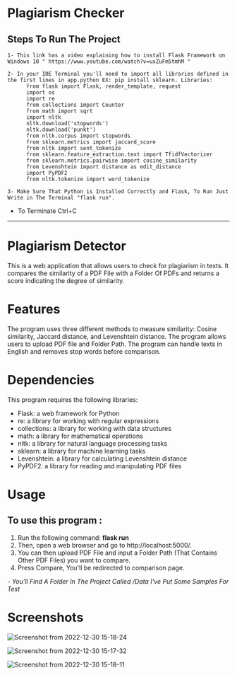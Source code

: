 # Plagiarism Checker

  ## Steps To Run The Project

    1- This link has a video explaining how to install Flask Framework on Windows 10 " https://www.youtube.com/watch?v=uxZuFm5tmhM "

    2- In your IDE Terminal you'll need to import all libraries defined in the first lines in app.python EX: pip install sklearn. Libraries: 
          from flask import Flask, render_template, request
          import os
          import re
          from collections import Counter
          from math import sqrt
          import nltk
          nltk.download('stopwords')
          nltk.download('punkt')
          from nltk.corpus import stopwords
          from sklearn.metrics import jaccard_score
          from nltk import sent_tokenize
          from sklearn.feature_extraction.text import TfidfVectorizer
          from sklearn.metrics.pairwise import cosine_similarity
          from Levenshtein import distance as edit_distance
          import PyPDF2
          from nltk.tokenize import word_tokenize

    3- Make Sure That Python is Installed Correctly and Flask, To Run Just Write in The Terminal "flask run".

- To Terminate Ctrl+C

---------------------------------------------------------------------------------------------------------------------------------------------------------


# Plagiarism Detector
This is a web application that allows users to check for plagiarism in texts. It compares the similarity of a PDF File with a Folder Of PDFs and returns a score indicating the degree of similarity.

# Features
The program uses three different methods to measure similarity: Cosine similarity, Jaccard distance, and Levenshtein distance.
The program allows users to upload PDF file and Folder Path.
The program can handle texts in English and removes stop words before comparison.

# Dependencies
This program requires the following libraries:
  - Flask: a web framework for Python
  - re: a library for working with regular expressions
  - collections: a library for working with data structures
  - math: a library for mathematical operations
  - nltk: a library for natural language processing tasks
  - sklearn: a library for machine learning tasks
  - Levenshtein: a library for calculating Levenshtein distance
  - PyPDF2: a library for reading and manipulating PDF files


# Usage
## To use this program :
  1. Run the following command: **flask run**
  2. Then, open a web browser and go to http://localhost:5000/. 
  3. You can then upload PDF File and input a Folder Path (That Contains Other PDF Files) you want to compare.
  4. Press Compare, You'll be redirected to comparison page.
  
  *- You'll Find A Folder In The Project Called /Data I've Put Some Samples For Test*
 
 # Screenshots 
 
 ![Screenshot from 2022-12-30 15-18-24](https://user-images.githubusercontent.com/76593230/210074357-7e9391f4-7f2e-4970-963c-4a4b86e61f1d.png)

 ![Screenshot from 2022-12-30 15-17-32](https://user-images.githubusercontent.com/76593230/210074411-a7026328-6fa2-48fd-be09-f8fb8e2e5727.png)
 
 ![Screenshot from 2022-12-30 15-18-11](https://user-images.githubusercontent.com/76593230/210074399-bfd6e185-3ff6-40b5-aa03-96fe940396db.png)



  
